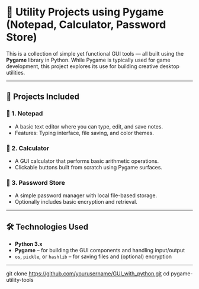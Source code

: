 # 🧰 Utility Projects using Pygame (Notepad, Calculator, Password Store)

This is a collection of simple yet functional GUI tools — all built using the **Pygame** library in Python. While Pygame is typically used for game development, this project explores its use for building creative desktop utilities.

---

## 🧾 Projects Included

### 📝 1. Notepad
- A basic text editor where you can type, edit, and save notes.
- Features: Typing interface, file saving, and color themes.

### 🧮 2. Calculator
- A GUI calculator that performs basic arithmetic operations.
- Clickable buttons built from scratch using Pygame surfaces.

### 🔐 3. Password Store
- A simple password manager with local file-based storage.
- Optionally includes basic encryption and retrieval.

---

## 🛠️ Technologies Used

- **Python 3.x**
- **Pygame** – for building the GUI components and handling input/output
- `os`, `pickle`, or `hashlib` – for saving files and (optional) encryption

---

   git clone https://github.com/yourusername/GUI_with_python.git
   cd pygame-utility-tools
